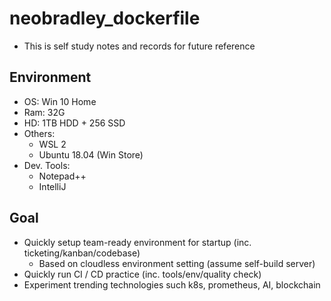# neobradley_dockerfile

* This is self study notes and records for future reference

## Environment

- OS: Win 10 Home 
- Ram: 32G
- HD: 1TB HDD + 256 SSD
- Others:
  - WSL 2
  - Ubuntu 18.04 (Win Store)
- Dev. Tools:
  - Notepad++
  - IntelliJ

## Goal

- Quickly setup team-ready environment for startup (inc. ticketing/kanban/codebase)
  - Based on cloudless environment setting (assume self-build server)
- Quickly run CI / CD practice (inc. tools/env/quality check)
- Experiment trending technologies such k8s, prometheus, AI, blockchain
